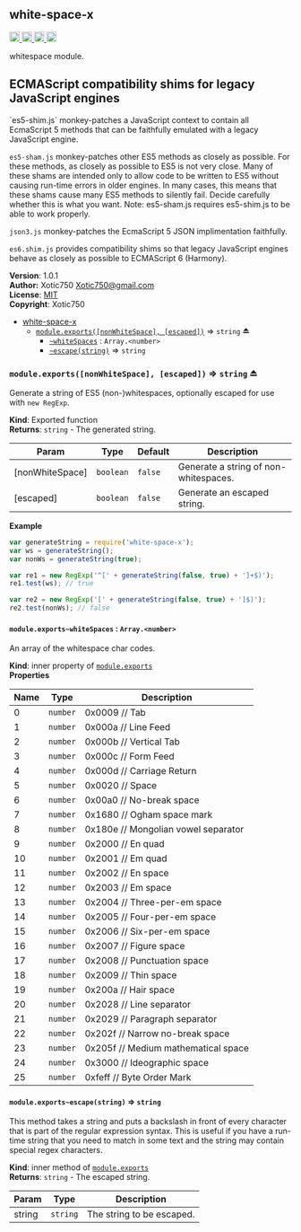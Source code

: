 <a name="module_white-space-x"></a>
## white-space-x
<a href="https://travis-ci.org/Xotic750/white-space-x"
title="Travis status">
<img src="https://travis-ci.org/Xotic750/white-space-x.svg?branch=master"
alt="Travis status" height="18">
</a>
<a href="https://david-dm.org/Xotic750/white-space-x"
title="Dependency status">
<img src="https://david-dm.org/Xotic750/white-space-x.svg"
alt="Dependency status" height="18"/>
</a>
<a href="https://david-dm.org/Xotic750/white-space-x#info=devDependencies"
title="devDependency status">
<img src="https://david-dm.org/Xotic750/white-space-x/dev-status.svg"
alt="devDependency status" height="18"/>
</a>
<a href="https://badge.fury.io/js/white-space-x" title="npm version">
<img src="https://badge.fury.io/js/white-space-x.svg"
alt="npm version" height="18">
</a>

whitespace module.

<h2>ECMAScript compatibility shims for legacy JavaScript engines</h2>
`es5-shim.js` monkey-patches a JavaScript context to contain all EcmaScript 5
methods that can be faithfully emulated with a legacy JavaScript engine.

`es5-sham.js` monkey-patches other ES5 methods as closely as possible.
For these methods, as closely as possible to ES5 is not very close.
Many of these shams are intended only to allow code to be written to ES5
without causing run-time errors in older engines. In many cases,
this means that these shams cause many ES5 methods to silently fail.
Decide carefully whether this is what you want. Note: es5-sham.js requires
es5-shim.js to be able to work properly.

`json3.js` monkey-patches the EcmaScript 5 JSON implimentation faithfully.

`es6.shim.js` provides compatibility shims so that legacy JavaScript engines
behave as closely as possible to ECMAScript 6 (Harmony).

**Version**: 1.0.1  
**Author:** Xotic750 <Xotic750@gmail.com>  
**License**: [MIT](&lt;https://opensource.org/licenses/MIT&gt;)  
**Copyright**: Xotic750  

* [white-space-x](#module_white-space-x)
    * [`module.exports([nonWhiteSpace], [escaped])`](#exp_module_white-space-x--module.exports) ⇒ <code>string</code> ⏏
        * [`~whiteSpaces`](#module_white-space-x--module.exports..whiteSpaces) : <code>Array.&lt;number&gt;</code>
        * [`~escape(string)`](#module_white-space-x--module.exports..escape) ⇒ <code>string</code>

<a name="exp_module_white-space-x--module.exports"></a>
### `module.exports([nonWhiteSpace], [escaped])` ⇒ <code>string</code> ⏏
Generate a string of ES5 (non-)whitespaces, optionally escaped for use
with `new RegExp`.

**Kind**: Exported function  
**Returns**: <code>string</code> - The generated string.  

| Param | Type | Default | Description |
| --- | --- | --- | --- |
| [nonWhiteSpace] | <code>boolean</code> | <code>false</code> | Generate a string of non-whitespaces. |
| [escaped] | <code>boolean</code> | <code>false</code> | Generate an escaped string. |

**Example**  
```js
var generateString = require('white-space-x');
var ws = generateString();
var nonWs = generateString(true);

var re1 = new RegExp('^[' + generateString(false, true) + ']+$)');
re1.test(ws); // true

var re2 = new RegExp('[' + generateString(false, true) + ']$)');
re2.test(nonWs); // false
```
<a name="module_white-space-x--module.exports..whiteSpaces"></a>
#### `module.exports~whiteSpaces` : <code>Array.&lt;number&gt;</code>
An array of the whitespace char codes.

**Kind**: inner property of <code>[module.exports](#exp_module_white-space-x--module.exports)</code>  
**Properties**

| Name | Type | Description |
| --- | --- | --- |
| 0 | <code>number</code> | 0x0009 // Tab |
| 1 | <code>number</code> | 0x000a // Line Feed |
| 2 | <code>number</code> | 0x000b // Vertical Tab |
| 3 | <code>number</code> | 0x000c // Form Feed |
| 4 | <code>number</code> | 0x000d // Carriage Return |
| 5 | <code>number</code> | 0x0020 // Space |
| 6 | <code>number</code> | 0x00a0 // No-break space |
| 7 | <code>number</code> | 0x1680 // Ogham space mark |
| 8 | <code>number</code> | 0x180e // Mongolian vowel separator |
| 9 | <code>number</code> | 0x2000 // En quad |
| 10 | <code>number</code> | 0x2001 // Em quad |
| 11 | <code>number</code> | 0x2002 // En space |
| 12 | <code>number</code> | 0x2003 // Em space |
| 13 | <code>number</code> | 0x2004 // Three-per-em space |
| 14 | <code>number</code> | 0x2005 // Four-per-em space |
| 15 | <code>number</code> | 0x2006 // Six-per-em space |
| 16 | <code>number</code> | 0x2007 // Figure space |
| 17 | <code>number</code> | 0x2008 // Punctuation space |
| 18 | <code>number</code> | 0x2009 // Thin space |
| 19 | <code>number</code> | 0x200a // Hair space |
| 20 | <code>number</code> | 0x2028 // Line separator |
| 21 | <code>number</code> | 0x2029 // Paragraph separator |
| 22 | <code>number</code> | 0x202f // Narrow no-break space |
| 23 | <code>number</code> | 0x205f // Medium mathematical space |
| 24 | <code>number</code> | 0x3000 // Ideographic space |
| 25 | <code>number</code> | 0xfeff // Byte Order Mark |

<a name="module_white-space-x--module.exports..escape"></a>
#### `module.exports~escape(string)` ⇒ <code>string</code>
This method takes a string and puts a backslash in front of every
character that is part of the regular expression syntax. This is useful
if you have a run-time string that you need to match in some text and the
string may contain special regex characters.

**Kind**: inner method of <code>[module.exports](#exp_module_white-space-x--module.exports)</code>  
**Returns**: <code>string</code> - The escaped string.  

| Param | Type | Description |
| --- | --- | --- |
| string | <code>string</code> | The string to be escaped. |

